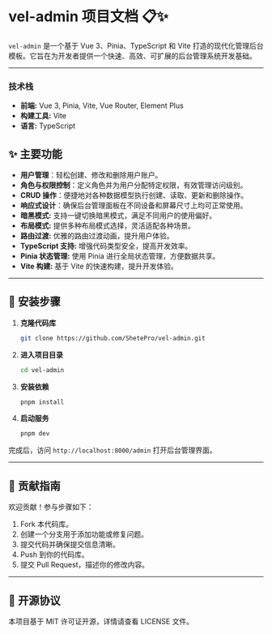 
# vel-admin 项目文档 📋✨

`vel-admin`  是一个基于 Vue 3、Pinia、TypeScript 和 Vite 打造的现代化管理后台模板。它旨在为开发者提供一个快速、高效、可扩展的后台管理系统开发基础。

***


### 技术栈

* **前端:** Vue 3, Pinia, Vite, Vue Router, Element Plus
* **构建工具:** Vite
* **语言:** TypeScript
## ✨ 主要功能

* **用户管理**：轻松创建、修改和删除用户账户。
* **角色与权限控制**：定义角色并为用户分配特定权限，有效管理访问级别。
* **CRUD 操作**：便捷地对各种数据模型执行创建、读取、更新和删除操作。
* **响应式设计**：确保后台管理面板在不同设备和屏幕尺寸上均可正常使用。
* **暗黑模式:** 支持一键切换暗黑模式，满足不同用户的使用偏好。
* **布局模式:** 提供多种布局模式选择，灵活适配各种场景。
* **路由过渡:** 优雅的路由过渡动画，提升用户体验。
* **TypeScript 支持:** 增强代码类型安全，提高开发效率。
* **Pinia 状态管理:** 使用 Pinia 进行全局状态管理，方便数据共享。
* **Vite 构建:** 基于 Vite 的快速构建，提升开发体验。

***

## 🚀 安装步骤

1. **克隆代码库**

   ```bash
   git clone https://github.com/ShetePro/vel-admin.git
   ```

2. **进入项目目录**

   ```bash
   cd vel-admin
   ```

3. **安装依赖**

    ```sh
    pnpm install
    ```


4. **启动服务**

    ```sh
    pnpm dev
    ```

完成后，访问 `http://localhost:8000/admin` 打开后台管理界面。

***


## 🌟 贡献指南

欢迎贡献！参与步骤如下：

1. Fork 本代码库。
2. 创建一个分支用于添加功能或修复问题。
3. 提交代码并确保提交信息清晰。
4. Push 到你的代码库。
5. 提交 Pull Request，描述你的修改内容。

***

## 📜 开源协议

本项目基于 MIT 许可证开源，详情请查看 LICENSE 文件。
